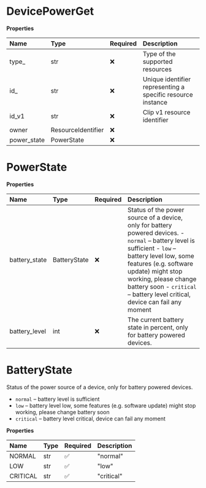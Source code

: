 # DevicePowerGet

**Properties**

| Name        | Type               | Required | Description                                                 |
| :---------- | :----------------- | :------- | :---------------------------------------------------------- |
| type\_      | str                | ❌       | Type of the supported resources                             |
| id\_        | str                | ❌       | Unique identifier representing a specific resource instance |
| id_v1       | str                | ❌       | Clip v1 resource identifier                                 |
| owner       | ResourceIdentifier | ❌       |                                                             |
| power_state | PowerState         | ❌       |                                                             |

# PowerState

**Properties**

| Name          | Type         | Required | Description                                                                                                                                                                                                                                                                                           |
| :------------ | :----------- | :------- | :---------------------------------------------------------------------------------------------------------------------------------------------------------------------------------------------------------------------------------------------------------------------------------------------------- |
| battery_state | BatteryState | ❌       | Status of the power source of a device, only for battery powered devices. - `normal` – battery level is sufficient - `low` – battery level low, some features (e.g. software update) might stop working, please change battery soon - `critical` – battery level critical, device can fail any moment |
| battery_level | int          | ❌       | The current battery state in percent, only for battery powered devices.                                                                                                                                                                                                                               |

# BatteryState

Status of the power source of a device, only for battery powered devices.

- `normal` – battery level is sufficient
- `low` – battery level low, some features (e.g. software update) might stop working, please change battery soon
- `critical` – battery level critical, device can fail any moment

**Properties**

| Name     | Type | Required | Description |
| :------- | :--- | :------- | :---------- |
| NORMAL   | str  | ✅       | "normal"    |
| LOW      | str  | ✅       | "low"       |
| CRITICAL | str  | ✅       | "critical"  |

<!-- This file was generated by liblab | https://liblab.com/ -->
